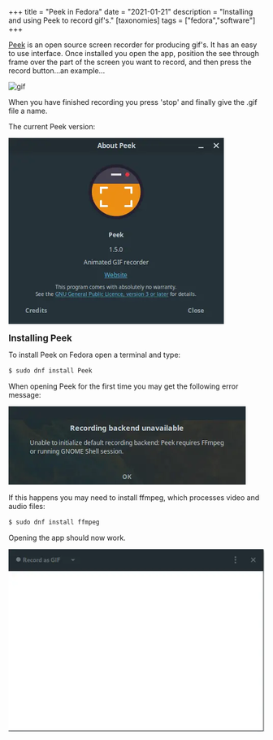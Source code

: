 +++
title =  "Peek in Fedora"
date =   "2021-01-21"
description = "Installing and using Peek to record gif's."
[taxonomies]
tags = ["fedora","software"]
+++

[Peek](https://github.com/phw/peek) is an open source screen recorder for producing gif's.  It has an easy to use interface.  Once installed you open the app, position the see through frame over the part of the screen you want to record, and then press the record button...an example...

![gif](https://i.imgur.com/fpcy0ye.gif#center)

When you have finished recording you press 'stop' and finally give the .gif file a name.

The current Peek version:

![about-peek](about-peek.webp)


<span style="font-size:1.25em;font-weight:bold;">Installing Peek</span>

To install Peek on Fedora open a terminal and type:
```bash
$ sudo dnf install Peek
```
When opening Peek for the first time you may get the following error message:

![error-message](peek-ffmpeg.webp)

If this happens you may need to install ffmpeg, which processes video and audio files:
```bash
$ sudo dnf install ffmpeg
```

Opening the app should now work.

![peek-screen](peek-screen.webp)
